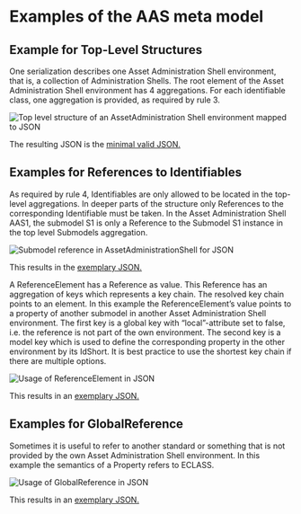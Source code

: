 # Examples of the AAS meta model

## Example for Top-Level Structures
One serialization describes one Asset Administration Shell environment, that is, a collection of Administration Shells. The root element of the Asset Administration Shell environment has 4 aggregations. For each identifiable class, one aggregation is provided, as required by rule 3.

![Top level structure of an AssetAdministration Shell environment mapped to JSON](https://user-images.githubusercontent.com/1814815/147122261-ac77deea-e83e-422d-bff5-f005feaf98d4.png)

The resulting JSON is the [minimal valid JSON.](miniJsonExample.json)

##	Examples for References to Identifiables
As required by rule 4, Identifiables are only allowed to be located in the top-level aggregations. In deeper parts of the structure only References to the corresponding Identifiable must be taken. 
In the Asset Administration Shell AAS1, the submodel S1 is only a Reference to the Submodel S1 instance in the top level Submodels aggregation. 

![Submodel reference in AssetAdministrationShell for JSON](https://user-images.githubusercontent.com/1814815/147664807-91ff8c36-6ddd-4b25-88bb-8048483ff30f.png)

This results in the [exemplary JSON.](miniJsonExample.json)

A ReferenceElement has a Reference as value. This Reference has an aggregation of keys which represents a key chain. The resolved key chain points to an element. In this example the ReferenceElement’s value points to a property of another submodel in another Asset Administration Shell environment. The first key is a global key with “local”-attribute set to false, i.e. the reference is not part of the own environment. The second key is a model key which is used to define the corresponding property in the other environment by its IdShort. It is best practice to use the shortest key chain if there are multiple options. 

![Usage of ReferenceElement in JSON](https://user-images.githubusercontent.com/1814815/147664989-3f76ac5d-3c4b-4854-afe8-3e1e2d0db527.png)

This results in an [exemplary JSON.](miniJsonExample.json)

##	Examples for GlobalReference
Sometimes it is useful to refer to another standard or something that is not provided by the own Asset Administration Shell environment. In this example the semantics of a Property refers to ECLASS. 

![Usage of GlobalReference in JSON](https://user-images.githubusercontent.com/1814815/147665086-1727a769-8a76-4b10-b22e-6d30beae6486.png)

This results in an [exemplary JSON.](miniJsonExample.json)

